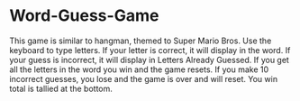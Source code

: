 # Word-Guess-Game

This game is similar to hangman, themed to Super Mario Bros. Use the keyboard to type letters. If your letter is correct, it will display in the word. If your guess is incorrect, it will display in Letters Already Guessed. If you get all the letters in the word you win and the game resets. If you make 10 incorrect guesses, you lose and the game is over and will reset. You win total is tallied at the bottom.
